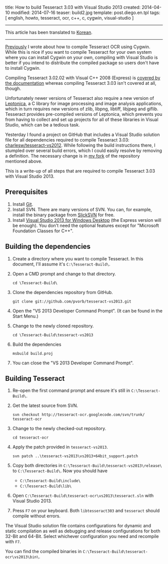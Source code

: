 title: How to build Tesseract 3.03 with Visual Studio 2013
created: 2014-04-10
modified: 2014-07-16
teaser: build2.jpg
template: post.diego.en.tpl
tags: [ english, howto, tesseract, ocr, c++, c, cygwin, visual-studio ]


***

This article has been translated to [Korean].

[Korean]: http://blog.naver.com/killkimno/220062688967

***

[Previously](tesseract-cygwin.html) I wrote about how to compile Tesseract OCR
using Cygwin. While this is nice if you want to compile Tesseract for your own
system where you can install Cygwin on your own, compiling with Visual Studio is
better if you intend to distribute the compiled package so users don't have to
install Cygwin.

Compiling Tesseract 3.02.02 with Visual C++ 2008 (Express) is [covered by the
documentation](http://tesseract-ocr.googlecode.com/svn/trunk/vs2008/doc/setup.html)
whereas compiling Tesseract 3.03 isn't covered at all, though.

Unfortunately newer versions of Tesseract also require a new version of
[Leptonica](http://www.leptonica.org/), a C library for image processing and
image analysis applications, which in turn requires new versions of zlib,
libpng, libtiff, libjpeg and giflib. Tesseract provides pre-compiled versions of
Leptonica, which prevents you from having to collect and set up projects for all
of these libraries in Visual Studio, which can be a tedious task.

Yesterday I found a project on GitHub that includes a Visual Studio solution
file for all dependencies required to compile Tesseract 3.03:
[charlesw/tesseract-vs2012](https://github.com/charlesw/tesseract-vs2012). While
following the build instructions there, I stumpled over several build errors,
which I could easily resolve by removing a definition. The necessary change is
in [my fork](https://github.com/pvorb/tesseract-vs2013) of the repository
mentioned above.

This is a write-up of all steps that are required to compile Tesseract 3.03 with
Visual Studio 2013.

## Prerequisites

 1. Install [Git](http://git-scm.com/).
 2. Install SVN. There are many versions of SVN. You can, for example, install
    the binary package from [SlickSVN](http://www.sliksvn.com/en/download) for
    free.
 3. Install [Visual Studio 2013 for Windows Desktop](http://www.visualstudio.com/downloads/download-visual-studio-vs)
    (the Express version will be enough). You don't need the optional features
    except for "Microsoft Foundation Classes for C++".

## Building the dependencies

 1. Create a directory where you want to compile Tesseract. In this document,
    I'll assume it's `C:\Tesseract-Build\`.
 2. Open a CMD prompt and change to that directory.

    ~~~
    cd \Tesseract-Build\
    ~~~
 3. Clone the dependencies repository from GitHub.

    ~~~
    git clone git://github.com/pvorb/tesseract-vs2013.git
    ~~~
 4. Open the "VS 2013 Developer Command Prompt". (It can be found in the Start
    Menu.)
 5. Change to the newly cloned repository.

    ~~~
    cd \Tesseract-Build\tesseract-vs2013
    ~~~
 6. Build the dependencies

    ~~~
    msbuild build.proj
    ~~~
 7. You can close the "VS 2013 Developer Command Prompt".

## Building Tesseract

 1. Re-open the first command prompt and ensure it's still in
    `C:\Tesseract-Build\`.
 2. Get the latest source from SVN.

    ~~~
    svn checkout http://tesseract-ocr.googlecode.com/svn/trunk/ tesseract-ocr
    ~~~
 3. Change to the newly checked-out repository.

    ~~~
    cd tesseract-ocr
    ~~~
 4. Apply the patch provided in `tesseract-vs2013`.

    ~~~
    svn patch ..\tesseract-vs2013\vs2013+64bit_support.patch
    ~~~
 5. Copy both directories in `C:\Tesseract-Build\tesseract-vs2013\release\` to
    `C:\Tesseract-Build\`. Now you should have

      - `C:\Tesseract-Build\include\`
      - `C:\Tesseract-Build\lib\`
 6. Open `C:\Tesseract-Build\tesseract-ocr\vs2013\tesseract.sln` with Visual
    Studio 2013.
 7. Press `F7` on your keyboard. Both `libtesseract303` and `tesseract` should
    compile without errors.

The Visual Studio solution file contains configurations for dynamic and static
compilation as well as debugging and release configurations for both 32-Bit and
64-Bit. Select whichever configuration you need and recompile with `F7`.

You can find the compiled binaries in
`C:\Tesseract-Build\tesseract-ocr\vs2013\bin\`.
